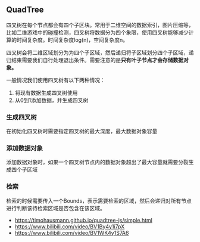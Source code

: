 ## QuadTree

四叉树在每个节点都会有四个子区块。常用于二维空间的数据索引，图片压缩等，比如二维游戏中的碰撞检测，四叉树将数据分为四个象限，使用四叉树能够减少计算的时间复杂度。时间复杂度log(n)，空间复杂度n。

四叉树会将二维区域划分为为四个子区域，然后递归将子区域划分四个子区域，递归结束需要我们自行处理退出条件。需要注意的是**只有叶子节点才会存储数据对象。**

一般情况我们使用四叉树有以下两种情况：
1. 将现有数据生成四叉树使用
2. 从0到1添加数据，并生成四叉树

### 生成四叉树

在初始化四叉树时需要指定四叉树的最大深度，最大数据对象容量

### 添加数据对象

添加数据对象时，如果一个四叉树节点内的数据对象超出了最大容量就需要分裂生成四个子区域

### 检索

检索的时候需要传入一个Bounds，表示需要检索的区域，然后会递归对所有节点进行判断该待检索区域是否包含在该区域。

- https://timohausmann.github.io/quadtree-js/simple.html
- https://www.bilibili.com/video/BV1By4y1i7pX
- https://www.bilibili.com/video/BV1WK4y1S7A6